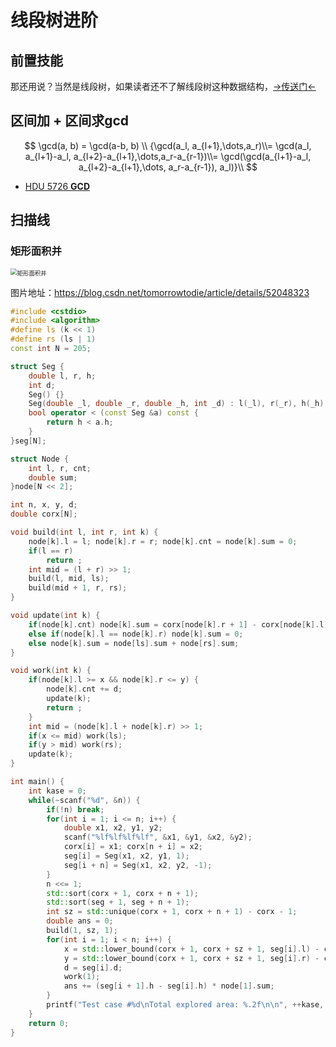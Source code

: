 # 线段树进阶

## 前置技能

那还用说？当然是线段树，如果读者还不了解线段树这种数据结构，[$\rightarrow$传送门$\leftarrow$](https://www.cnblogs.com/Jr1Preg/p/12337141.html)

## 区间加 + 区间求$\gcd$


$$
\gcd(a, b) = \gcd(a-b, b) \\
{\gcd(a_l, a_{l+1},\dots,a_r)\\= \gcd(a_l, a_{l+1}-a_l, a_{l+2}-a_{l+1},\dots,a_r-a_{r-1})\\= \gcd(\gcd(a_{l+1}-a_l, a_{l+2}-a_{l+1},\dots, a_r-a_{r-1}), a_l)}\\
$$

- [HDU 5726 **GCD**](http://acm.hdu.edu.cn/showproblem.php?pid=5726)



## 扫描线

### 矩形面积并

<img src="https://img-blog.csdn.net/20160727191935932?watermark/2/text/aHR0cDovL2Jsb2cuY3Nkbi5uZXQv/font/5a6L5L2T/fontsize/400/fill/I0JBQkFCMA==/dissolve/70/gravity/Center" alt="矩形面积并" style="zoom:67%;" />

图片地址：https://blog.csdn.net/tomorrowtodie/article/details/52048323

```cpp
#include <cstdio>
#include <algorithm>
#define ls (k << 1)
#define rs (ls | 1)
const int N = 205;

struct Seg {
    double l, r, h;
    int d;
    Seg() {}
    Seg(double _l, double _r, double _h, int _d) : l(_l), r(_r), h(_h), d(_d) {}
    bool operator < (const Seg &a) const {
        return h < a.h;
    }
}seg[N];

struct Node {
    int l, r, cnt;
    double sum;
}node[N << 2];

int n, x, y, d;
double corx[N];

void build(int l, int r, int k) {
    node[k].l = l; node[k].r = r; node[k].cnt = node[k].sum = 0;
    if(l == r)
        return ;
    int mid = (l + r) >> 1;
    build(l, mid, ls);
    build(mid + 1, r, rs);
}

void update(int k) {
    if(node[k].cnt) node[k].sum = corx[node[k].r + 1] - corx[node[k].l];
    else if(node[k].l == node[k].r) node[k].sum = 0;
    else node[k].sum = node[ls].sum + node[rs].sum;
}

void work(int k) {
    if(node[k].l >= x && node[k].r <= y) {
        node[k].cnt += d;
        update(k);
        return ;
    }
    int mid = (node[k].l + node[k].r) >> 1;
    if(x <= mid) work(ls);
    if(y > mid) work(rs);
    update(k);
}

int main() {
    int kase = 0;
    while(~scanf("%d", &n)) {
        if(!n) break;
        for(int i = 1; i <= n; i++) {
            double x1, x2, y1, y2;
            scanf("%lf%lf%lf%lf", &x1, &y1, &x2, &y2);
            corx[i] = x1; corx[n + i] = x2;
            seg[i] = Seg(x1, x2, y1, 1);
            seg[i + n] = Seg(x1, x2, y2, -1);
        }
        n <<= 1;
        std::sort(corx + 1, corx + n + 1);
        std::sort(seg + 1, seg + n + 1);
        int sz = std::unique(corx + 1, corx + n + 1) - corx - 1;
        double ans = 0;
        build(1, sz, 1);
        for(int i = 1; i < n; i++) {
            x = std::lower_bound(corx + 1, corx + sz + 1, seg[i].l) - corx;
            y = std::lower_bound(corx + 1, corx + sz + 1, seg[i].r) - corx - 1;
            d = seg[i].d;
            work(1);
            ans += (seg[i + 1].h - seg[i].h) * node[1].sum;
        }
        printf("Test case #%d\nTotal explored area: %.2f\n\n", ++kase, ans);
    }
    return 0;
}
```

